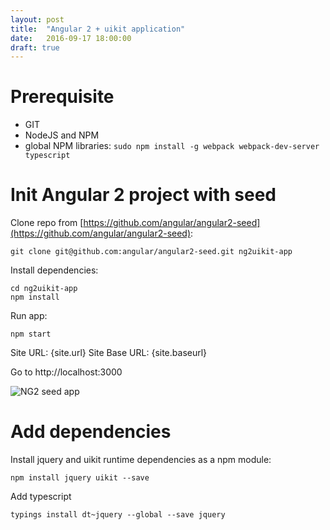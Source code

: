 ```yaml
---
layout: post
title:  "Angular 2 + uikit application"
date:   2016-09-17 18:00:00
draft: true
---
```


# Prerequisite

- GIT
- NodeJS and NPM
- global NPM libraries: `sudo npm install -g webpack webpack-dev-server typescript`

# Init Angular 2 project with seed

Clone repo from [https://github.com/angular/angular2-seed](https://github.com/angular/angular2-seed): 

```
git clone git@github.com:angular/angular2-seed.git ng2uikit-app
```

Install dependencies:

```
cd ng2uikit-app
npm install
```

Run app:

```
npm start
```

Site URL: {site.url}
Site Base URL: {site.baseurl}


Go to http://localhost:3000

![NG2 seed app](../../../../../img/2016-09-17_init-ng-app-page.png)

# Add dependencies

Install jquery and uikit runtime dependencies as a npm module:

```
npm install jquery uikit --save
```

Add typescript 

```
typings install dt~jquery --global --save jquery
```
